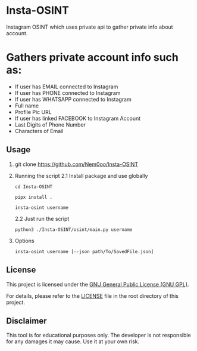 # Insta-OSINT

Instagram OSINT which uses private api to gather private info about account.

# Gathers private account info such as:

- If user has EMAIL connected to Instagram
- If user has PHONE connected to Instagram
- If user has WHATSAPP connected to Instagram
- Full name
- Profile Pic URL
- If user has linked FACEBOOK to Instagram Account
- Last Digits of Phone Number
- Characters of Email

## Usage

1. git clone https://github.com/Nem0oo/Insta-OSINT
2. Running the script
   2.1 Install package and use globally
   
   `cd Insta-OSINT`

   `pipx install . `

   `insta-osint username`

   2.2 Just run the script

   `python3 ./Insta-OSINT/osint/main.py username`

3. Options

   `insta-osint username [--json path/To/SavedFile.json]`

## License

This project is licensed under the [GNU General Public License (GNU GPL)]([link-to-license-file](https://github.com/Nem0oo/Insta-OSINT/blob/main/LICENSE)).

For details, please refer to the [LICENSE]([link-to-license-file](https://github.com/Nem0oo/Insta-OSINT/blob/main/LICENSE)) file in the root directory of this project.

## Disclaimer

This tool is for educational purposes only. The developer is not responsible for any damages it may cause. Use it at your own risk.
